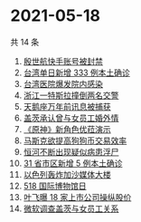# 2021-05-18

共 14 条

<!-- BEGIN ZHIHUSEARCH -->
<!-- 最后更新时间 Tue May 18 2021 12:19:10 GMT+0800 (China Standard Time) -->
1. [殷世航快手账号被封禁](https://www.zhihu.com/search?q=殷世航)
1. [台湾单日新增 333 例本土确诊](https://www.zhihu.com/search?q=台湾疫情)
1. [台湾医院爆发院内感染](https://www.zhihu.com/search?q=台湾疫情)
1. [浙江一特斯拉撞倒两名交警](https://www.zhihu.com/search?q=特斯拉)
1. [天鹅座万年前讯息被捕获](https://www.zhihu.com/search?q=天鹅座)
1. [盖茨承认曾与女员工婚外情](https://www.zhihu.com/search?q=比尔盖茨)
1. [《原神》新角色优菈演示](https://www.zhihu.com/search?q=原神)
1. [马斯克欲提高狗狗币交易效率](https://www.zhihu.com/search?q=马斯克)
1. [恒河不断出现疑似病患浮尸](https://www.zhihu.com/search?q=恒河)
1. [31 省市区新增 5 例本土确诊](https://www.zhihu.com/search?q=31省市区新增)
1. [以色列轰炸加沙媒体大楼](https://www.zhihu.com/search?q=以色列)
1. [518 国际博物馆日](https://www.zhihu.com/search?q=博物馆日)
1. [叶飞曝 18 家上市公司操纵股价](https://www.zhihu.com/search?q=叶飞)
1. [微软调查盖茨与女员工关系](https://www.zhihu.com/search?q=比尔盖茨)
<!-- END ZHIHUSEARCH -->
